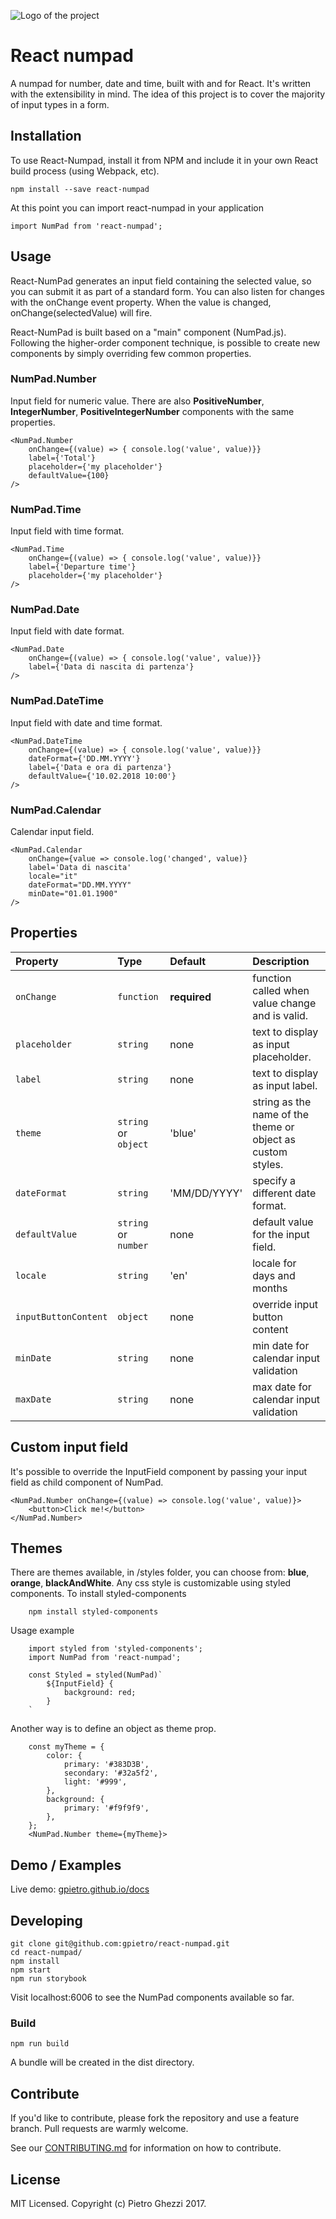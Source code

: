 ![Logo of the project](https://raw.githubusercontent.com/gpietro/react-numpad/master/logo.png)

# React numpad

A numpad for number, date and time, built with and for React.
It's written with the extensibility in mind. The idea of this project is to cover the majority of input types in a form.

## Installation

To use React-Numpad, install it from NPM and include it in your own React build process (using Webpack, etc).

```shell
npm install --save react-numpad
```

At this point you can import react-numpad in your application

```shell
import NumPad from 'react-numpad';
```

## Usage

React-NumPad generates an input field containing the selected value, so you can submit it as part of a standard form. You can also listen for changes with the onChange event property.
When the value is changed, onChange(selectedValue) will fire.

React-NumPad is built based on a "main" component (NumPad.js). Following the higher-order component technique, is possible to create new components by simply overriding few common properties.

### NumPad.Number

Input field for numeric value. There are also **PositiveNumber**, **IntegerNumber**, **PositiveIntegerNumber** components with the same properties.

```shell
<NumPad.Number
    onChange={(value) => { console.log('value', value)}}
    label={'Total'}
    placeholder={'my placeholder'}
    defaultValue={100}
/>
```

### NumPad.Time

Input field with time format.

```shell
<NumPad.Time
    onChange={(value) => { console.log('value', value)}}
    label={'Departure time'}
    placeholder={'my placeholder'}
/>
```

### NumPad.Date

Input field with date format.

```shell
<NumPad.Date
    onChange={(value) => { console.log('value', value)}}
    label={'Data di nascita di partenza'}
/>
```

### NumPad.DateTime

Input field with date and time format.

```shell
<NumPad.DateTime
    onChange={(value) => { console.log('value', value)}}
    dateFormat={'DD.MM.YYYY'}
    label={'Data e ora di partenza'}
    defaultValue={'10.02.2018 10:00'}
/>
```

### NumPad.Calendar

Calendar input field.

```shell
<NumPad.Calendar
    onChange={value => console.log('changed', value)}
    label='Data di nascita'
    locale="it"
    dateFormat="DD.MM.YYYY"
    minDate="01.01.1900"
/>
```

## Properties

| Property             | Type                 | Default      | Description                                                 |
| :------------------- | :------------------- | :----------- | :---------------------------------------------------------- |
| `onChange`           | `function`           | **required** | function called when value change and is valid.             |
| `placeholder`        | `string`             | none         | text to display as input placeholder.                       |
| `label`              | `string`             | none         | text to display as input label.                             |
| `theme`              | `string` or `object` | 'blue'       | string as the name of the theme or object as custom styles. |
| `dateFormat`         | `string`             | 'MM/DD/YYYY' | specify a different date format.                            |
| `defaultValue`       | `string` or `number` | none         | default value for the input field.                          |
| `locale`             | `string`             | 'en'         | locale for days and months                                  |
| `inputButtonContent` | `object`             | none         | override input button content                               |
| `minDate`            | `string`             | none         | min date for calendar input validation                      |
| `maxDate`            | `string`             | none         | max date for calendar input validation                      |

## Custom input field

It's possible to override the InputField component by passing your input field as child component of NumPad.

```shell
<NumPad.Number onChange={(value) => console.log('value', value)}>
    <button>Click me!</button>
</NumPad.Number>
```

## Themes

There are themes available, in /styles folder, you can choose from: **blue**, **orange**, **blackAndWhite**.
Any css style is customizable using styled components.
To install styled-components

```shell
    npm install styled-components
```

Usage example

```shell
    import styled from 'styled-components';
    import NumPad from 'react-numpad';

    const Styled = styled(NumPad)`
        ${InputField} {
            background: red;
        }
    `
```

Another way is to define an object as theme prop.

```shell
    const myTheme = {
        color: {
            primary: '#383D3B',
            secondary: '#32a5f2',
            light: '#999',
        },
        background: {
            primary: '#f9f9f9',
        },
    };
    <NumPad.Number theme={myTheme}>
```

## Demo / Examples

Live demo: [gpietro.github.io/docs](https://gpietro.github.io/docs)

## Developing

```shell
git clone git@github.com:gpietro/react-numpad.git
cd react-numpad/
npm install
npm start
npm run storybook
```

Visit localhost:6006 to see the NumPad components available so far.

### Build

```shell
npm run build
```

A bundle will be created in the dist directory.

## Contribute

If you'd like to contribute, please fork the repository and use a feature
branch. Pull requests are warmly welcome.

See our [CONTRIBUTING.md](https://github.com/gpietro/react-numpad/blob/master/CONTRIBUTING.md) for information on how to contribute.

## License

MIT Licensed. Copyright (c) Pietro Ghezzi 2017.
